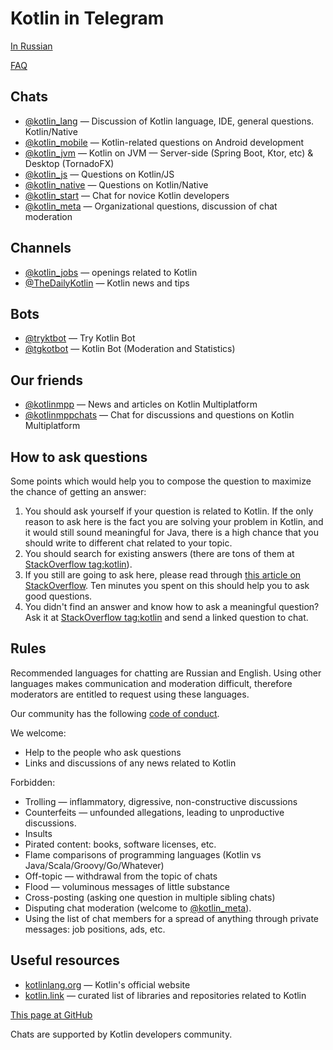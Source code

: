 # Kotlin in Telegram

[In Russian](https://kotlinby.github.io/kotlin-telegram/)

[FAQ](https://kotlinby.github.io/kotlin-telegram/en/faq)

## Chats

* [@kotlin_lang](https://t.me/kotlin_lang) — Discussion of Kotlin language, IDE, general questions. Kotlin/Native
* [@kotlin_mobile](https://t.me/kotlin_mobile) — Kotlin-related questions on Android development
* [@kotlin_jvm](https://t.me/kotlin_jvm) — Kotlin on JVM — Server-side (Spring Boot, Ktor, etc) & Desktop (TornadoFX)
* [@kotlin_js](https://t.me/kotlin_js) — Questions on Kotlin/JS
* [@kotlin_native](https://t.me/kotlinmpp) — Questions on Kotlin/Native
* [@kotlin_start](https://t.me/kotlin_start) — Chat for novice Kotlin developers
* [@kotlin_meta](https://t.me/kotlin_meta) — Organizational questions, discussion of chat moderation

## Channels

* [@kotlin_jobs](https://t.me/kotlin_jobs) — openings related to Kotlin
* [@TheDailyKotlin](https://t.me/TheDailyKotlin) — Kotlin news and tips

## Bots

* [@tryktbot](https://t.me/tryktbot) — Try Kotlin Bot
* [@tgkotbot](https://t.me/tgkotbot) — Kotlin Bot (Moderation and Statistics)

## Our friends

* [@kotlinmpp](https://t.me/kotlinmpp) — News and articles on Kotlin Multiplatform
* [@kotlinmppchats](https://t.me/kotlinmppchats) — Chat for discussions and questions on Kotlin Multiplatform

## How to ask questions

Some points which would help you to compose the question to maximize the chance of getting an answer:

1. You should ask yourself if your question is related to Kotlin. If the only reason to ask here is the fact you are solving your problem in Kotlin, and it would still sound meaningful for Java, there is a high chance that you should write to different chat related to your topic.
1. You should search for existing answers (there are tons of them at [StackOverflow tag:kotlin](https://stackoverflow.com/questions/tagged/kotlin)).
1. If you still are going to ask here, please read through [this article on StackOverflow](https://stackoverflow.com/help/how-to-ask). Ten minutes you spent on this should help you to ask good questions.
1. You didn't find an answer and know how to ask a meaningful question? Ask it at [StackOverflow tag:kotlin](https://stackoverflow.com/questions/tagged/kotlin) and send a linked question to chat.

## Rules

Recommended languages for chatting are Russian and English. Using other languages makes communication and moderation difficult, therefore moderators are entitled to request using these languages.

Our community has the following [code of conduct](https://kotlinby.github.io/kotlin-telegram/en/code-of-conduct).

We welcome:

* Help to the people who ask questions
* Links and discussions of any news related to Kotlin

Forbidden: 

* Trolling — inflammatory, digressive, non-constructive discussions
* Counterfeits — unfounded allegations, leading to unproductive discussions.
* Insults
* Pirated content: books, software licenses, etc.
* Flame comparisons of programming languages (Kotlin vs Java/Scala/Groovy/Go/Whatever)
* Off-topic — withdrawal from the topic of chats
* Flood — voluminous messages of little substance
* Cross-posting (asking one question in multiple sibling chats)
* Disputing chat moderation (welcome to [@kotlin_meta](https://t.me/kotlin_meta)).
* Using the list of chat members for a spread of anything through private messages: job positions, ads, etc.

## Useful resources

* [kotlinlang.org](http://kotlinlang.org/) — Kotlin's official website
* [kotlin.link](https://kotlin.link/) — curated list of libraries and repositories related to Kotlin

[This page at GitHub](https://github.com/KotlinBy/kotlin-telegram/blob/master/docs/en/index.md)

Chats are supported by Kotlin developers community.
